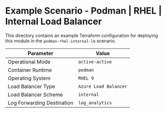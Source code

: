 # Example Scenario - Podman | RHEL | Internal Load Balancer

This directory contains an example Terraform configuration for deploying this module in the `podman-rhel-internal-lb` scenario.

| Parameter                   | Value                 |
|-----------------------------|-----------------------|
| Operational Mode            | `active-active`       |
| Container Runtime           | `podman`              |
| Operating System            | `RHEL 9`              |
| Load Balancer Type          | `Azure Load Balancer` |
| Load Balancer Scheme        | `internal`            |
| Log Forwarding Destination  | `log_analytics`       |

